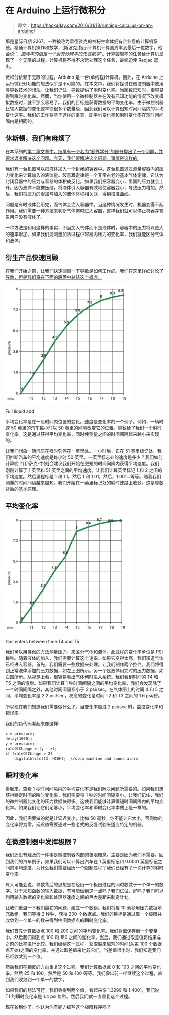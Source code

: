 # 在 Arduino 上运行微积分

> 原文：<https://hackaday.com/2016/01/18/running-calculus-on-an-arduino/>

那是星际日期 2267。一种被称为雷德雅克的神秘生命体拥有企业号的计算机系统。精通计算机操作和数学，[斯波克]指示计算机计算圆周率到最后一位数字。他会说:“*…圆周率的值是一个没有分辨率的先验数字*”。计算圆周率的任务给计算机呈现了一个无限的过程。计算机将不得不永远处理这个任务，最终迫使 Redjac 退出。

微积分依赖于无限的过程。Arduino 是一台(单线程)计算机。因此，在 Arduino 上运行微积分功能的想法似乎是不可能的。在本文中，我们将探讨在微控制器中使用类导数技术的想法。让我们记住，导数提供了瞬时变化率。当函数已知时，很容易得到瞬时变化率。然而，当你使用一个微控制器并在没有已知功能的情况下改变模拟数据时，就不那么容易了。我们的目标是获得数据的平均变化率。由于微控制器比输入数据的变化速率快很多个数量级，因此我们可以计算很短时间间隔内的平均变化速率。我们的工作将基于这样的事实，即平均变化率和瞬时变化率在短时间间隔内是相同的。

## 休斯顿，我们有麻烦了

在本系列的[第二篇文章中，结尾有一个名为“额外学分”的部分提出了一个问题，并要求读者解决这个问题。今天，我们要解决这个问题。事情是这样的:](http://hackaday.com/2015/12/22/calculus-is-not-hard-the-derivative/)

我们有一台机器可以把液体加入一个封闭的容器中。这台机器通过测量容器内的压力变化来计算加入的液体量。玻意耳定律是一个非常古老的基本气体定律，它认为封闭容器中的压力与容器的体积成反比。如果我们把容器变小，里面的压力就会上升。因为液体不能被压缩，将液体引入容器有效地使容器变小，导致压力增加。然后，我们将压力的增加与加入的液体体积相关联，得到校准曲线。

问题是有时液体会用完，而气体会注入容器中。当这种情况发生时，机器变得不起作用。我们需要一种方法来判断气体何时进入容器，这样我们就可以停止机器并警告用户没有液体了。

一种方法是利用这样的事实，即当加入气体而不是液体时，容器中的压力将以更大的速率增加。如果我们能测量加法过程中容器内压力的变化率，我们就能区分气体和液体。

## 衍生产品快速回顾

在我们开始之前，让我们快速回顾一下导数是如何工作的。我们在这里详细讨论了[导数，但是我们将在下面的段落中总结这个概念。](http://hackaday.com/2015/12/22/calculus-is-not-hard-the-derivative/)

![zeno_10](img/30394a3ff1203959786e3466d515d76d.png)

Full liquid add

平均变化率是在一段时间内位置的变化。速度是变化率的一个例子。例如，一辆时速 50 英里的汽车每小时以 50 英里的间隔改变它的位置。导数给了我们一个瞬时变化率。这是通过获得平均变化率，同时使测量之间的时间间隔越来越小来实现的。

让我们想象一辆汽车在零时刻停在一英里处。一小时后，它在 51 英里标记处。我们推断汽车的平均速度是每小时 50 英里。一英里标志处的速度是多少？我们如何计算呢？[伊萨克·牛顿]会建议我们开始在更短的时间间隔内获得平均速度。我们刚刚计算了 1 英里和 51 英里之间的平均速度。让我们计算英里标记 1 和 2 之间的平均速度。然后里程标是 1 和 1.1。然后 1 和 1.01，然后，1.001…等等。随着我们测量的时间间隔越来越短，我们开始在一英里标记处的瞬时速度上收敛。这是导数背后的基本原理。

## 平均变化率

![zeno_11](img/79238b2ed8f9ec1f5355ca506eaf0085.png)

Gas enters between time T4 and T5

我们可以用类似的方法测量压力，来区分气体和液体。此过程的变化率单位是 PSI 每秒。随着液体的加入，我们需要计算这个速率。如果它变得太高，我们知道气体已经进入容器。首先，我们需要一些数据来处理。让我们制作两个控件。我们将得到正常液体添加的压力数据，如左上图所示。另一个是液体用完时的压力数据，如右图所示。从视觉上看，很容易看出气体何时进入系统。我们看到时间的 T4 和 T5 之间的激增。如果我们计算 1 秒时间间隔之间的平均变化率，我们会发现除了一个时间间隔之外，其他时间间隔都小于 2 psi/sec。在气体图上的时间 4 和 5 之间，平均变化率是 2.2 psi/sec。次高的变化是时间 T2 和 T3 之间的 1.6 psi/秒。

所以现在我们知道我们需要做什么了。当变化率超过 2 psi/sec 时，监控变化率和错误率。

我们的伪代码看起来像这样:

```
x = pressure;
delay(1000);
y = pressure;
rateOfChange = (y - x);
if (rateOfChange > 2)
    digitalWrite(13, HIGH);  //stop machine and sound alarm
```

## 瞬时变化率

看起来，查看 1 秒时间间隔内的平均变化率是我们解决问题所需要的。如果我们想获得特定时间的瞬时变化率，我们需要将 1 秒的时间间隔变小。让我们记住，我们的微控制器比变化的压力数据快得多。这使我们能够计算很短时间间隔内的平均变化率。如果我们让它们足够小，平均变化率和瞬时变化率本质上是一样的。

因此，我们需要做的就是让延迟变小，比如 50 毫秒。你不能让它太小，否则你的变化率将为零。延迟值需要通过一些老式的反复试验来适应特定的机器。

## 在微控制器中发挥极限？

我们还没有触及的一件事是微控制器内部的极限概念。主要是因为我们不需要。回到我们的汽车例子，如果我们可以计算出汽车在 1 英里标记和 0.0001 英里标记之间的平均速度，为什么我们需要经历一个限制过程？我们已经有了一次计算的瞬时变化率。

有人可能会说，导数背后的思想是在经历一个极限过程的同时收敛于一个单一的数字。对于未知函数的输入数据，有可能做到这一点吗？我们试试，好吗？我们可以利用输入数据的变化率和处理器速度之间的巨大差距来制定计划。

让我们重温一下我们最初的问题，建立一个数组。我们将每 10 毫秒用压力数据填充数组。我们等待 2 秒钟，获得 200 个数据点。我们的目标是通过取一个极限并收敛到一个单一的数来得到中间数据点的瞬时变化率。

我们首先计算数据点 100 和 200 之间的平均变化率。我们将值保存到一个变量中。然后我们得到点 100 和 150 之间的变化率。然后，我们通过取差值将结果与之前的比率进行比较。我们继续这一过程，获取越来越短的时间(从第 100 个数据点开始)之间的变化率，并通过取差值来比较它们。当差值很小时，我们知道我们已经收敛到一个值。

然后我们在相反的方向重复这个过程。我们计算数据点 0 和 100 之间的平均变化率。然后 25 和 100。然后是 50 和 100 等等。我们像以前一样继续这个过程，直到我们收敛到一个单一的数字。

如果我们的想法可行，我们会得到两个值，看起来像 1.3999 和 1.4001，我们说 T1 的瞬时变化率是 1.4 psi 每秒。然后我们就一直重复这个过程。

现在轮到你了。你认为你有能力编写这个极限程序吗？